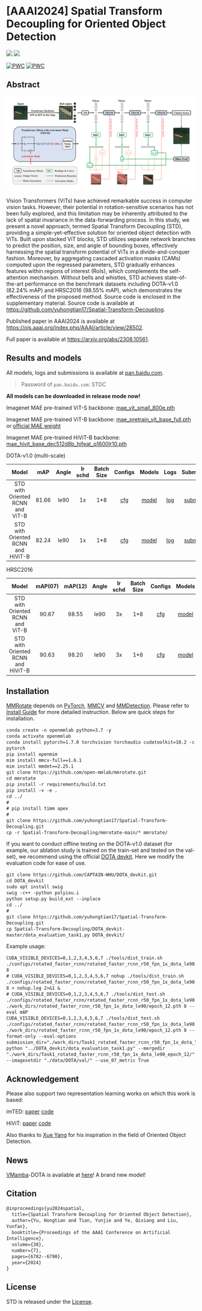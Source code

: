 # [AAAI2024] Spatial Transform Decoupling for Oriented Object Detection

<p align="left">
<a href="https://ojs.aaai.org/index.php/AAAI/article/view/28502"><img src="https://img.shields.io/badge/AAAI2024-Paper-<color>"></a>
<a href="https://arxiv.org/abs/2308.10561"><img src="https://img.shields.io/badge/arXiv-Paper-<color>"></a>
</p>

[![PWC](https://img.shields.io/endpoint.svg?url=https://paperswithcode.com/badge/spatial-transform-decoupling-for-oriented/object-detection-in-aerial-images-on-dota-1)](https://paperswithcode.com/sota/object-detection-in-aerial-images-on-dota-1?p=spatial-transform-decoupling-for-oriented)
[![PWC](https://img.shields.io/endpoint.svg?url=https://paperswithcode.com/badge/spatial-transform-decoupling-for-oriented/object-detection-in-aerial-images-on-hrsc2016)](https://paperswithcode.com/sota/object-detection-in-aerial-images-on-hrsc2016?p=spatial-transform-decoupling-for-oriented)

## Abstract

<div align=center><img src="./figures/figure2_framework.png"></div>

Vision Transformers (ViTs) have achieved remarkable success in computer vision tasks. However, their potential in rotation-sensitive scenarios has not been fully explored, and this limitation may be inherently attributed to the lack of spatial invariance in the data-forwarding process. In this study, we present a novel approach, termed Spatial Transform Decoupling (STD), providing a simple-yet-effective solution for oriented object detection with ViTs. Built upon stacked ViT blocks, STD utilizes separate network branches to predict the position, size, and angle of bounding boxes, effectively harnessing the spatial transform potential of ViTs in a divide-and-conquer fashion. Moreover, by aggregating cascaded activation masks (CAMs) computed upon the regressed parameters, STD gradually enhances features within regions of interest (RoIs), which complements the self-attention mechanism. Without bells and whistles, STD achieves state-of-the-art performance on the benchmark datasets including DOTA-v1.0 (82.24\% mAP) and HRSC2016 (98.55\% mAP), which demonstrates the effectiveness of the proposed method. Source code is enclosed in the supplementary material. Source code is available at https://github.com/yuhongtian17/Spatial-Transform-Decoupling.

Published paper in AAAI2024 is available at https://ojs.aaai.org/index.php/AAAI/article/view/28502.

Full paper is available at https://arxiv.org/abs/2308.10561.

## Results and models

All models, logs and submissions is available at [pan.baidu.com](https://pan.baidu.com/s/19nw-Ry2pGoeHZ0lQ-XehQg).

> Password of `pan.baidu.com`: STDC

__All models can be downloaded in release mode now!__

Imagenet MAE pre-trained ViT-S backbone: [mae_vit_small_800e.pth](https://github.com/yuhongtian17/Spatial-Transform-Decoupling/releases/download/STD-240413/mae_vit_small_800e.pth)

Imagenet MAE pre-trained ViT-B backbone: [mae_pretrain_vit_base_full.pth](https://github.com/yuhongtian17/Spatial-Transform-Decoupling/releases/download/STD-240413/mae_pretrain_vit_base_full.pth) or [official MAE weight](https://dl.fbaipublicfiles.com/mae/pretrain/mae_pretrain_vit_base_full.pth)

Imagenet MAE pre-trained HiViT-B backbone: [mae_hivit_base_dec512d8b_hifeat_p1600lr10.pth](https://github.com/yuhongtian17/Spatial-Transform-Decoupling/releases/download/STD-240413/mae_hivit_base_dec512d8b_hifeat_p1600lr10.pth)

DOTA-v1.0 (multi-scale)

|               Model                |  mAP  | Angle | lr schd | Batch Size | Configs | Models |  Logs  | Submissions |
| :--------------------------------: | :---: | :---: | :-----: | :--------: | :-----: | :----: | :----: | :---------: |
|  STD with Oriented RCNN and ViT-B  | 81.66 | le90  |   1x    |    1\*8    | [cfg](./mmrotate-main/configs/rotated_imted/dota/vit/rotated_imted_vb1m_oriented_rcnn_vit_base_1x_dota_ms_rr_le90_stdc_xyawh321v.py) | [model](https://github.com/yuhongtian17/Spatial-Transform-Decoupling/releases/download/STD-240413/orcnn_std_vit_dota_epoch_12.pth) | [log](https://github.com/yuhongtian17/Spatial-Transform-Decoupling/releases/download/STD-240413/orcnn_std_vit_dota_20240328_185845.log) | [submission](https://github.com/yuhongtian17/Spatial-Transform-Decoupling/releases/download/STD-240413/ms_ovs8.zip) |
| STD with Oriented RCNN and HiViT-B | 82.24 | le90  |   1x    |    1\*8    | [cfg](./mmrotate-main/configs/rotated_imted/dota/hivit/rotated_imted_hb1m_oriented_rcnn_hivitdet_base_1x_dota_ms_rr_le90_stdc_xyawh321v.py) | [model](https://github.com/yuhongtian17/Spatial-Transform-Decoupling/releases/download/STD-240413/orcnn_std_hivit_dota_epoch_12.pth) | [log](https://github.com/yuhongtian17/Spatial-Transform-Decoupling/releases/download/STD-240413/orcnn_std_hivit_dota_20230805_184646.log) | [submission](https://github.com/yuhongtian17/Spatial-Transform-Decoupling/releases/download/STD-240413/ms_ohs8.zip) |

HRSC2016

|               Model                | mAP(07) | mAP(12) | Angle | lr schd | Batch Size | Configs | Models |  Logs  |
| :--------------------------------: | :-----: | :-----: | :---: | :-----: | :--------: | :-----: | :----: | :----: |
|  STD with Oriented RCNN and ViT-B  |  90.67  |  98.55  | le90  |   3x    |    1\*8    | [cfg](./mmrotate-main/configs/rotated_imted/hrsc/vit/rotated_imted_oriented_rcnn_vit_base_3x_hrsc_rr_le90_stdc_xyawh321v.py) | [model](https://github.com/yuhongtian17/Spatial-Transform-Decoupling/releases/download/STD-240413/orcnn_std_vit_hrsc_epoch_36.pth) | [log](https://github.com/yuhongtian17/Spatial-Transform-Decoupling/releases/download/STD-240413/orcnn_std_vit_hrsc_20230814_214056.log) |
| STD with Oriented RCNN and HiViT-B |  90.63  |  98.20  | le90  |   3x    |    1\*8    | [cfg](./mmrotate-main/configs/rotated_imted/hrsc/hivit/rotated_imted_oriented_rcnn_hivitdet_base_3x_hrsc_rr_le90_stdc_xyawh321v.py) | [model](https://github.com/yuhongtian17/Spatial-Transform-Decoupling/releases/download/STD-240413/orcnn_std_hivit_hrsc_epoch_36.pth) | [log](https://github.com/yuhongtian17/Spatial-Transform-Decoupling/releases/download/STD-240413/orcnn_std_hivit_hrsc_20230808_230504.log) |

## Installation

[MMRotate](https://github.com/open-mmlab/mmrotate) depends on [PyTorch](https://pytorch.org/), [MMCV](https://github.com/open-mmlab/mmcv) and [MMDetection](https://github.com/open-mmlab/mmdetection).
Please refer to [Install Guide](https://mmrotate.readthedocs.io/en/latest/install.html) for more detailed instruction.
Below are quick steps for installation.

```shell
conda create -n openmmlab python=3.7 -y
conda activate openmmlab
conda install pytorch=1.7.0 torchvision torchaudio cudatoolkit=10.2 -c pytorch
pip install openmim
mim install mmcv-full==1.6.1
mim install mmdet==2.25.1
git clone https://github.com/open-mmlab/mmrotate.git
cd mmrotate
pip install -r requirements/build.txt
pip install -v -e .
cd ../
# 
# pip install timm apex
# 
git clone https://github.com/yuhongtian17/Spatial-Transform-Decoupling.git
cp -r Spatial-Transform-Decoupling/mmrotate-main/* mmrotate/
```

If you want to conduct offline testing on the DOTA-v1.0 dataset (for example, our ablation study is trained on the train-set and tested on the val-set), we recommend using the official [DOTA devkit](https://github.com/CAPTAIN-WHU/DOTA_devkit). Here we modify the evaluation code for ease of use.

```shell
git clone https://github.com/CAPTAIN-WHU/DOTA_devkit.git
cd DOTA_devkit
sudo apt install swig
swig -c++ -python polyiou.i
python setup.py build_ext --inplace
cd ../
# 
git clone https://github.com/yuhongtian17/Spatial-Transform-Decoupling.git
cp Spatial-Transform-Decoupling/DOTA_devkit-master/dota_evaluation_task1.py DOTA_devkit/
```

Example usage:

```shell
CUDA_VISIBLE_DEVICES=0,1,2,3,4,5,6,7 ./tools/dist_train.sh ./configs/rotated_faster_rcnn/rotated_faster_rcnn_r50_fpn_1x_dota_le90.py 8
# CUDA_VISIBLE_DEVICES=0,1,2,3,4,5,6,7 nohup ./tools/dist_train.sh ./configs/rotated_faster_rcnn/rotated_faster_rcnn_r50_fpn_1x_dota_le90.py 8 > nohup.log 2>&1 &
# CUDA_VISIBLE_DEVICES=0,1,2,3,4,5,6,7 ./tools/dist_test.sh ./configs/rotated_faster_rcnn/rotated_faster_rcnn_r50_fpn_1x_dota_le90.py ./work_dirs/rotated_faster_rcnn_r50_fpn_1x_dota_le90/epoch_12.pth 8 --eval mAP
CUDA_VISIBLE_DEVICES=0,1,2,3,4,5,6,7 ./tools/dist_test.sh ./configs/rotated_faster_rcnn/rotated_faster_rcnn_r50_fpn_1x_dota_le90.py ./work_dirs/rotated_faster_rcnn_r50_fpn_1x_dota_le90/epoch_12.pth 8 --format-only --eval-options submission_dir="./work_dirs/Task1_rotated_faster_rcnn_r50_fpn_1x_dota_le90_epoch_12/"
python "../DOTA_devkit/dota_evaluation_task1.py" --mergedir "./work_dirs/Task1_rotated_faster_rcnn_r50_fpn_1x_dota_le90_epoch_12/" --imagesetdir "./data/DOTA/val/" --use_07_metric True
```

## Acknowledgement

Please also support two representation learning works on which this work is based:

imTED: [paper](https://arxiv.org/abs/2205.09613) [code](https://github.com/LiewFeng/imTED)

HiViT: [paper](https://arxiv.org/abs/2205.14949) [code](https://github.com/zhangxiaosong18/hivit)

Also thanks to [Xue Yang](https://yangxue0827.github.io/) for his inspiration in the field of Oriented Object Detection.

## News

[VMamba](https://github.com/MzeroMiko/VMamba)-DOTA is available at [here](https://github.com/AkitsukiM/VMamba-DOTA)! A brand new model!

## Citation

```
@inproceedings{yu2024spatial,
  title={Spatial Transform Decoupling for Oriented Object Detection},
  author={Yu, Hongtian and Tian, Yunjie and Ye, Qixiang and Liu, Yunfan},
  booktitle={Proceedings of the AAAI Conference on Artificial Intelligence},
  volume={38},
  number={7},
  pages={6782--6790},
  year={2024}
}
```

## License

STD is released under the [License](https://github.com/yuhongtian17/Spatial-Transform-Decoupling/blob/main/LICENSE).
